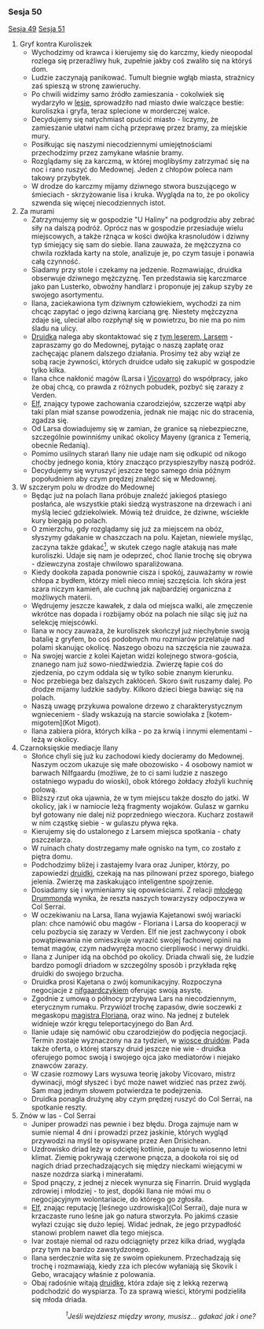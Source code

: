 ### Sesja 50
[Sesja 49](#sesja-49) [Sesja 51](#sesja-51)
1. Gryf kontra Kuroliszek
    - Wychodzimy od krawca i kierujemy się do karczmy, kiedy nieopodal rozlega się przeraźliwy huk, zupełnie jakby coś zwaliło się na któryś dom.
    - Ludzie zaczynają panikować. Tumult biegnie wgłąb miasta, strażnicy zaś spieszą w stronę zawieruchy.
    - Po chwili widzimy samo źródło zamieszania - cokolwiek się wydarzyło w [lesie](Brokilon), sprowadziło nad miasto dwie walczące bestie: kuroliszka i gryfa, teraz splecione w morderczej walce.
    - Decydujemy się natychmiast opuścić miasto - liczymy, że zamieszanie ułatwi nam cichą przeprawę przez bramy, za miejskie mury.
    - Posiłkując się naszymi niecodziennymi umiejętnościami przechodzimy przez zamykane właśnie bramy.
    - Rozglądamy się za karczmą, w której moglibyśmy zatrzymać się na noc i rano ruszyć do Medownej. Jeden z chłopów poleca nam takowy przybytek.
    - W drodze do karczmy mijamy dziwnego stwora buszującego w śmieciach - skrzyżowanie lisa i kruka. Wygląda na to, że po okolicy szwenda się więcej niecodziennych istot.
2. Za murami
    - Zatrzymujemy się w gospodzie "U Haliny" na podgrodziu aby zebrać siły na dalszą podróż. Oprócz nas w gospodzie przesiaduje wielu miejscowych, a także rżnąca w kości dwójka krasnoludów i dziwny typ śmiejący się sam do siebie. Ilana zauważa, że mężczyzna co chwila rozkłada karty na stole, analizuje je, po czym tasuje i ponawia całą czynność.
    - Siadamy przy stole i czekamy na jedzenie. Rozmawiając, druidka obserwuje dziwnego mężczyznę. Ten przedstawia się karczmarce jako pan Lusterko, obwoźny handlarz i proponuje jej zakup szyby ze swojego asortymentu.
    - Ilana, zaciekawiona tym dziwnym człowiekiem, wychodzi za nim chcąc zapytać o jego dziwną karcianą grę. Niestety mężczyzna zdaje się, uleciał albo rozpłynął się w powietrzu, bo nie ma po nim śladu na ulicy. 
    - [Druidka](Ilana) nalega aby skontaktować się z [tym leserem, Larsem](Lars) - zapraszamy go do Medownej, pytając o naszą zapłatę oraz zachęcając planem dalszego działania. Prosimy też aby wziął ze sobą racje żywności, których druidce udało się zakupić w gospodzie tylko kilka.
    - Ilana chce nakłonić magów (Larsa i [Vicovarro](Florian)) do współpracy, jako że obaj chcą, co prawda z różnych pobudek, pozbyć się zarazy z Verden. 
    - [Elf](Kajetan), znający typowe zachowania czarodziejów, szczerze wątpi aby taki plan miał szanse powodzenia, jednak nie mając nic do stracenia, zgadza się.
    - Od Larsa dowiadujemy się w zamian, że granice są niebezpieczne, szczególnie powinniśmy unikać okolicy Mayeny (granica z Temerią, obecnie Redanią).
    - Pomimo usilnych starań Ilany nie udaje nam się odkupić od nikogo choćby jednego konia, który znacząco przyspieszyłby naszą podróż.
    - Decydujemy się wyruszyć jeszcze tego samego dnia późnym popołudniem aby czym prędzej znaleźć się w Medownej.
3. W szczerym polu w drodze do Medownej
    - Będąc już na polach Ilana próbuje znaleźć jakiegoś ptasiego posłańca, ale wszystkie ptaki siedzą wystraszone na drzewach i ani myślą lecieć gdziekolwiek. Mówią też druidce, że dziwne, wściekłe kury biegają po polach.
    - O zmierzchu, gdy rozglądamy się już za miejscem na obóz, słyszymy gdakanie w chaszczach na polu. Kajetan, niewiele myśląc, zaczyna także gdakać[<sup>1</sup>](#ad1), w skutek czego nagle atakują nas małe kuroliszki. Udaje się nam je odeprzeć, choć Ilanie trochę się obrywa - dziewczyna zostaje chwilowo sparaliżowana.
    - Kiedy dookoła zapada ponownie cisza i spokój, zauważamy w rowie chłopa z bydłem, którzy mieli nieco mniej szczęścia. Ich skóra jest szara niczym kamień, ale cuchną jak najbardziej organiczna z możliwych materii.
    - Wędrujemy jeszcze kawałek, z dala od miejsca walki, ale zmęczenie wkrótce nas dopada i rozbijamy obóz na polach nie siląc się już na selekcję miejscówki.
    - Ilana w nocy zauważa, że kuroliszek skończył już niechybnie swoją batalię z gryfem, bo coś podobnych mu rozmiarów przelatuje nad polami skanując okolicę. Naszego obozu na szczęścia nie zauważa.
    - Na swojej warcie z kolei Kajetan widzi kolejnego stwora-gościa, znanego nam już sowo-niedźwiedzia. Zwierzę łapie coś do zjedzenia, po czym oddala się w tylko sobie znanym kierunku.
    - Noc przebiega bez dalszych zakłóceń. Skoro świt ruszamy dalej. Po drodze mijamy ludzkie sadyby. Kilkoro dzieci biega bawiąc się na polach.
    - Naszą uwagę przykuwa powalone drzewo z charakterystycznym wgnieceniem - ślady wskazują na starcie sowiołaka z [kotem-migotem](Kot Migot).
    - Ilana zabiera pióra, których kilka - po za krwią i innymi elementami - leżą w okolicy.
3. Czarnoksięskie mediacje Ilany
    - Słońce chyli się już ku zachodowi kiedy docieramy do Medownej. Naszym oczom ukazuje się małe obozowisko - 4 osobowy namiot w barwach Nilfgaardu (możliwe, że to ci sami ludzie z naszego ostatniego wypadu do wioski), obok którego żołdacy złożyli kuchnię polową.
    - Bliższy rzut oka ujawnia, że w tym miejscu także doszło do jatki. W okolicy, jak i w namiocie leżą fragmenty wojaków. Gulasz w garnku był gotowany nie dalej niż poprzedniego wieczora. Kucharz zostawił w nim cząstkę siebie - w gulaszu pływa ręka.
    - Kierujemy się do ustalonego z Larsem miejsca spotkania - chaty pszczelarza.
    - W ruinach chaty dostrzegamy małe ognisko na tym, co zostało z piętra domu.
    - Podchodzimy bliżej i zastajemy Ivara oraz Juniper, którzy, po zapowiedzi [druidki](Ilana), czekają na nas pilnowani przez sporego, białego jelenia. Zwierzę ma zaskakująco inteligentne spojrzenie.
    - Dosiadamy się i wymieniamy się opowieściami. Z relacji [młodego Drummonda](Ivar) wynika, że reszta naszych towarzyszy odpoczywa w Col Serrai.
    - W oczekiwaniu na Larsa, Ilana wyjawia Kajetanowi swój wariacki plan: chce namówić obu magów - Floriana i Larsa do kooperacji w celu pozbycia się zarazy w Verden. Elf nie jest zachwycony i obok powątpiewania nie omieszkuje wyrazić swojej fachowej opinii na temat magów, czym nadwyręża mocno cierpliwość i nerwy druidki.
    - Ilana z Juniper idą na obchód po okolicy. Driada chwali się, że ludzie bardzo pomogli driadom w szczególny sposób i przykłada rękę druidki do swojego brzucha.
    - Druidka prosi Kajetana o zwój komunikacyjny. Rozpoczyna negocjacje z [nifgaardczykiem](Florian) oferując swoją asystę.
    - Zgodnie z umową o północy przybywa Lars  na niecodziennym, eterycznym rumaku. Przywiózł trochę zapasów, dwie soczewki z megaskopu [magistra Floriana](Florian), oraz wino. Na jednej z butelek widnieje wzór kręgu teleportacyjnego do Ban Ard.
    - Ilanie udaje się namówić obu czarodziejów do podjęcia negocjacji. Termin zostaje wyznaczony na za tydzień, w [wiosce druidów](Wioska). Pada także oferta, o której starszy druid jeszcze nie wie - druidka oferujego pomoc swoją i swojego ojca jako mediatorów i niejako znawców zarazy.
    - W czasie rozmowy Lars wysuwa teorię jakoby Vicovaro, mistrz dywinacji, mógł słyszeć i być może nawet widzieć nas przez zwój. Sam mag jednym słowem potwierdza te podejrzenia.
    - Druidka ponagla drużynę aby czym prędzej ruszyć do Col Serrai, na spotkanie reszty.
4. Znów w las - Col Serrai
    - Juniper prowadzi nas pewnie i bez błędu. Droga zajmuje nam w sumie niemal 4 dni i prowadzi przez jaskinie, których wygląd przywodzi na myśl te opisywane przez Aen Drisichean.
    - Uzdrowisko driad leży w odciętej kotlinie, panuje tu wiosenno letni klimat. Ziemię pokrywają czerwone pnącza, a dookoła roi się od nagich driad przechadzających się między nieckami wiejącymi w nasze nozdrza siarką i minerałami.
    - Spod pnączy, z jednej z niecek wynurza się Finarrin. Druid wygląda zdrowiej i młodziej - to jest, dopóki Ilana nie mówi mu o negocjacyjnym wolontariacie, do którego go zgłosiła.
    - [Elf](Kajetan), znając reputację [leśnego uzdrowiska](Col Serrai), daje nura w krzaczaste runo leśne jak go natura stworzyła. Po jakimś czasie wyłazi czując się dużo lepiej. Widać jednak, że jego przypadłość stanowi problem nawet dla tego miejsca.
    - Ivar zostaje niemal od razu odciągnięty przez kilka driad, wygląda przy tym na bardzo zawstydzonego.
    - Ilana serdecznie wita się ze swoim opiekunem. Przechadzają się trochę i rozmawiają, kiedy zza ich pleców wyłaniają się Skovik i Gebo, wracający właśnie z polowania.
    - Obaj radośnie witają [druidkę](Ilana), która zdaje się z lekką rezerwą podchodzić do wyspiarza. To za sprawą wieści, którymi podzieliła się młoda driada.
<div align="right"><i><a id='ad1'></a><sup>1</sup>Jeśli wejdziesz między wrony, musisz... gdakać jak i one?</i></div>